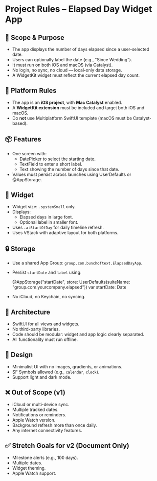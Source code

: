 # Project Rules – Elapsed Day Widget App

## 🧭 Scope & Purpose
- The app displays the number of days elapsed since a user-selected date.
- Users can optionally label the date (e.g., "Since Wedding").
- It must run on both iOS and macOS (via Catalyst).
- No login, no sync, no cloud — local-only data storage.
- A WidgetKit widget must reflect the current elapsed day count.

## 📱 Platform Rules
- The app is an **iOS project**, with **Mac Catalyst** enabled.
- A **WidgetKit extension** must be included and target both iOS and macOS.
- Do **not** use Multiplatform SwiftUI template (macOS must be Catalyst-based).

## 📦 Features
- One screen with:
  - DatePicker to select the starting date.
  - TextField to enter a short label.
  - Text showing the number of days since that date.
- Values must persist across launches using UserDefaults or @AppStorage.

## 📆 Widget
- Widget size: `.systemSmall` only.
- Displays:
  - Elapsed days in large font.
  - Optional label in smaller font.
- Uses `.atStartOfDay` for daily timeline refresh.
- Uses VStack with adaptive layout for both platforms.

## 🔒 Storage
- Use a shared App Group: `group.com.bunchoftext.ElapsedDayApp`.
- Persist `startDate` and `label` using:

    @AppStorage("startDate", store: UserDefaults(suiteName: "group.com.yourcompany.elapsed"))
    var startDate: Date

- No iCloud, no Keychain, no syncing.

## 🧱 Architecture
- SwiftUI for all views and widgets.
- No third-party libraries.
- Code should be modular: widget and app logic clearly separated.
- All functionality must run offline.

## 🎨 Design
- Minimalist UI with no images, gradients, or animations.
- SF Symbols allowed (e.g., `calendar`, `clock`).
- Support light and dark mode.

## ❌ Out of Scope (v1)
- iCloud or multi-device sync.
- Multiple tracked dates.
- Notifications or reminders.
- Apple Watch version.
- Background refresh more than once daily.
- Any internet connectivity features.

## ✅ Stretch Goals for v2 (Document Only)
- Milestone alerts (e.g., 100 days).
- Multiple dates.
- Widget theming.
- Apple Watch support.

